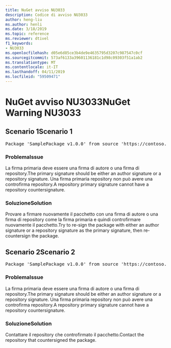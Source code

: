 ```yaml
---
title: NuGet avviso NU3033
description: Codice di avviso NU3033
author: heng-liu
ms.author: henli
ms.date: 3/18/2019
ms.topic: reference
ms.reviewer: dtivel
f1_keywords:
- NU3033
ms.openlocfilehash: d05e6d85ce3b4de9e4635795d3207c987547c0cf
ms.sourcegitcommit: 573af6133a39601136181c1d98c09303f51a1ab2
ms.translationtype: MT
ms.contentlocale: it-IT
ms.lasthandoff: 04/11/2019
ms.locfileid: "59509471"
---
```

# <a name="nuget-warning-nu3033"></a><span data-ttu-id="3e729-103">NuGet avviso NU3033</span><span class="sxs-lookup"><span data-stu-id="3e729-103">NuGet Warning NU3033</span></span>

## <a name="scenario-1"></a><span data-ttu-id="3e729-104">Scenario 1</span><span class="sxs-lookup"><span data-stu-id="3e729-104">Scenario 1</span></span>

<pre>Package 'SamplePackage v1.0.0' from source 'https://contoso.com/index.json': A repository primary signature must not have a repository countersignature.</pre>

### <a name="issue"></a><span data-ttu-id="3e729-105">Problema</span><span class="sxs-lookup"><span data-stu-id="3e729-105">Issue</span></span>

<span data-ttu-id="3e729-106">La firma primaria deve essere una firma di autore o una firma di repository.</span><span class="sxs-lookup"><span data-stu-id="3e729-106">The primary signature should be either an author signature or a repository signature.</span></span> <span data-ttu-id="3e729-107">Una firma primaria repository non può avere una controfirma repository.</span><span class="sxs-lookup"><span data-stu-id="3e729-107">A repository primary signature cannot have a repository countersignature.</span></span>

### <a name="solution"></a><span data-ttu-id="3e729-108">Soluzione</span><span class="sxs-lookup"><span data-stu-id="3e729-108">Solution</span></span>

<span data-ttu-id="3e729-109">Provare a firmare nuovamente il pacchetto con una firma di autore o una firma di repository come la firma primaria e quindi controfirmare nuovamente il pacchetto.</span><span class="sxs-lookup"><span data-stu-id="3e729-109">Try to re-sign the package with either an author signature or a repository signature as the primary signature, then re-countersign the package.</span></span>



## <a name="scenario-2"></a><span data-ttu-id="3e729-110">Scenario 2</span><span class="sxs-lookup"><span data-stu-id="3e729-110">Scenario 2</span></span>

<pre>Package 'SamplePackage v1.0.0' from source 'https://contoso.com/index.json': A repository primary signature must not have a repository countersignature.</pre>

### <a name="issue"></a><span data-ttu-id="3e729-111">Problema</span><span class="sxs-lookup"><span data-stu-id="3e729-111">Issue</span></span>

<span data-ttu-id="3e729-112">La firma primaria deve essere una firma di autore o una firma di repository.</span><span class="sxs-lookup"><span data-stu-id="3e729-112">The primary signature should be either an author signature or a repository signature.</span></span> <span data-ttu-id="3e729-113">Una firma primaria repository non può avere una controfirma repository.</span><span class="sxs-lookup"><span data-stu-id="3e729-113">A repository primary signature cannot have a repository countersignature.</span></span>

### <a name="solution"></a><span data-ttu-id="3e729-114">Soluzione</span><span class="sxs-lookup"><span data-stu-id="3e729-114">Solution</span></span>

<span data-ttu-id="3e729-115">Contattare il repository che controfirmato il pacchetto.</span><span class="sxs-lookup"><span data-stu-id="3e729-115">Contact the repository that countersigned the package.</span></span>